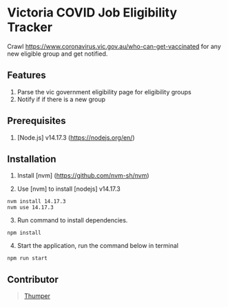 # Victoria COVID Job Eligibility Tracker

Crawl https://www.coronavirus.vic.gov.au/who-can-get-vaccinated for any new eligible group and get notified.

## Features

1. Parse the vic government eligibility page for eligibility groups
2. Notify if if there is a new group

## Prerequisites

1. [Node.js] v14.17.3 (https://nodejs.org/en/)

## Installation

1. Install [nvm] (https://github.com/nvm-sh/nvm)

2. Use [nvm] to install [nodejs] v14.17.3
```
nvm install 14.17.3
nvm use 14.17.3
```

3. Run command to install dependencies.
```
npm install
```

4. Start the application, run the command below in terminal
```
npm run start
```

## Contributor

> [Thumper](https://github.com/thumperL)